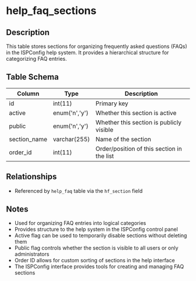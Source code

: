 # help_faq_sections

## Description
This table stores sections for organizing frequently asked questions (FAQs) in the ISPConfig help system. It provides a hierarchical structure for categorizing FAQ entries.

## Table Schema
| Column | Type | Description |
|--------|------|-------------|
| id | int(11) | Primary key |
| active | enum('n','y') | Whether this section is active |
| public | enum('n','y') | Whether this section is publicly visible |
| section_name | varchar(255) | Name of the section |
| order_id | int(11) | Order/position of this section in the list |

## Relationships
- Referenced by `help_faq` table via the `hf_section` field

## Notes
- Used for organizing FAQ entries into logical categories
- Provides structure to the help system in the ISPConfig control panel
- Active flag can be used to temporarily disable sections without deleting them
- Public flag controls whether the section is visible to all users or only administrators
- Order ID allows for custom sorting of sections in the help interface
- The ISPConfig interface provides tools for creating and managing FAQ sections
